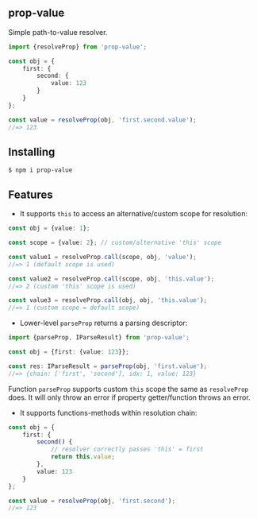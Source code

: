 prop-value
----------

Simple path-to-value resolver.

```ts
import {resolveProp} from 'prop-value';

const obj = {
    first: {
        second: {
            value: 123
        }
    }
};

const value = resolveProp(obj, 'first.second.value');
//=> 123
```

## Installing

```
$ npm i prop-value
```

## Features

* It supports `this` to access an alternative/custom scope for resolution:

```ts
const obj = {value: 1};

const scope = {value: 2}; // custom/alternative 'this' scope

const value1 = resolveProp.call(scope, obj, 'value');
//=> 1 (default scope is used)

const value2 = resolveProp.call(scope, obj, 'this.value');
//=> 2 (custom 'this' scope is used)

const value3 = resolveProp.call(obj, obj, 'this.value');
//=> 1 (custom scope = default scope)
```

* Lower-level `parseProp` returns a parsing descriptor:

```ts
import {parseProp, IParseResult} from 'prop-value';

const obj = {first: {value: 123}};

const res: IParseResult = parseProp(obj, 'first.value');
//=> {chain: ['first', 'second'], idx: 1, value: 123}
```

Function `parseProp` supports custom `this` scope the same as `resolveProp` does.
It will only throw an error if property getter/function throws an error.

* It supports functions-methods within resolution chain:

```ts
const obj = {
    first: {
        second() {
            // resolver correctly passes 'this' = first
            return this.value;
        },
        value: 123
    }
};

const value = resolveProp(obj, 'first.second');
//=> 123
```
